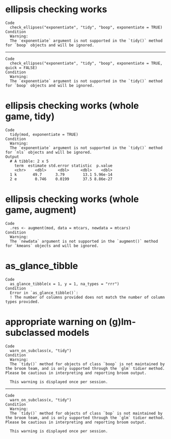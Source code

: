 # ellipsis checking works

    Code
      check_ellipses("exponentiate", "tidy", "boop", exponentiate = TRUE)
    Condition
      Warning:
      The `exponentiate` argument is not supported in the `tidy()` method for `boop` objects and will be ignored.

---

    Code
      check_ellipses("exponentiate", "tidy", "boop", exponentiate = TRUE, quick = FALSE)
    Condition
      Warning:
      The `exponentiate` argument is not supported in the `tidy()` method for `boop` objects and will be ignored.

# ellipsis checking works (whole game, tidy)

    Code
      tidy(mod, exponentiate = TRUE)
    Condition
      Warning:
      The `exponentiate` argument is not supported in the `tidy()` method for `nls` objects and will be ignored.
    Output
      # A tibble: 2 x 5
        term  estimate std.error statistic  p.value
        <chr>    <dbl>     <dbl>     <dbl>    <dbl>
      1 k       49.7      3.79        13.1 5.96e-14
      2 e        0.746    0.0199      37.5 8.86e-27

# ellipsis checking works (whole game, augment)

    Code
      .res <- augment(mod, data = mtcars, newdata = mtcars)
    Condition
      Warning:
      The `newdata` argument is not supported in the `augment()` method for `kmeans` objects and will be ignored.

# as_glance_tibble

    Code
      as_glance_tibble(x = 1, y = 1, na_types = "rrr")
    Condition
      Error in `as_glance_tibble()`:
      ! The number of columns provided does not match the number of column types provided.

# appropriate warning on (g)lm-subclassed models

    Code
      warn_on_subclass(x, "tidy")
    Condition
      Warning:
      The `tidy()` method for objects of class `boop` is not maintained by the broom team, and is only supported through the `glm` tidier method. Please be cautious in interpreting and reporting broom output.
      
      This warning is displayed once per session.

---

    Code
      warn_on_subclass(x, "tidy")
    Condition
      Warning:
      The `tidy()` method for objects of class `bop` is not maintained by the broom team, and is only supported through the `glm` tidier method. Please be cautious in interpreting and reporting broom output.
      
      This warning is displayed once per session.

